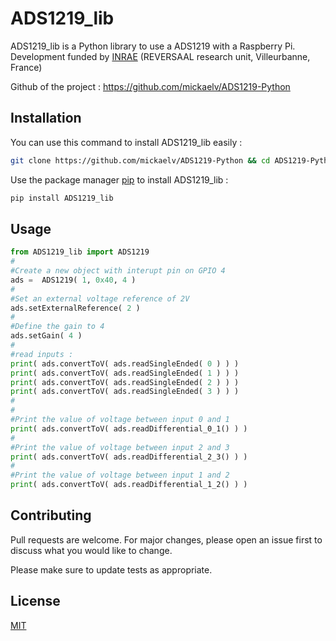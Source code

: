 # ADS1219_lib

ADS1219_lib is a Python library to use a ADS1219 with a Raspberry Pi. 
Development funded by [INRAE](https://www.inrae.fr/) (REVERSAAL research unit, Villeurbanne, France)

Github of the project : https://github.com/mickaelv/ADS1219-Python

## Installation

You can use this command to install ADS1219_lib easily :

```bash
git clone https://github.com/mickaelv/ADS1219-Python && cd ADS1219-Python && python3 setup.py install
```

Use the package manager [pip](https://pip.pypa.io/en/stable/) to install ADS1219_lib :
```bash
pip install ADS1219_lib 
```

## Usage
```python
from ADS1219_lib import ADS1219
#
#Create a new object with interupt pin on GPIO 4
ads =  ADS1219( 1, 0x40, 4 )
#
#Set an external voltage reference of 2V
ads.setExternalReference( 2 )
#
#Define the gain to 4
ads.setGain( 4 )
#
#read inputs :
print( ads.convertToV( ads.readSingleEnded( 0 ) ) )
print( ads.convertToV( ads.readSingleEnded( 1 ) ) )
print( ads.convertToV( ads.readSingleEnded( 2 ) ) )
print( ads.convertToV( ads.readSingleEnded( 3 ) ) )
#
#
#Print the value of voltage between input 0 and 1
print( ads.convertToV( ads.readDifferential_0_1() ) )
#
#Print the value of voltage between input 2 and 3
print( ads.convertToV( ads.readDifferential_2_3() ) )
#
#Print the value of voltage between input 1 and 2
print( ads.convertToV( ads.readDifferential_1_2() ) )
```

## Contributing
Pull requests are welcome. For major changes, please open an issue first to discuss what you would like to change.

Please make sure to update tests as appropriate.

## License
[MIT](https://choosealicense.com/licenses/mit/)
